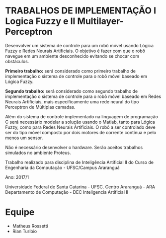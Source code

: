 # TRABALHOS DE IMPLEMENTAÇÃO I Logica Fuzzy e II Multilayer-Perceptron

Desenvolver um sistema de controle para um robô móvel usando Lógica Fuzzy e Redes Neurais Artificiais. O objetivo é fazer com que o robô navegue em um ambiente desconhecido evitando se chocar com obstáculos.

**Primeiro trabalho:** será considerado como primeiro trabalho de implementação o sistema de controle para o robô móvel baseado em Lógica Fuzzy.

**Segundo trabalho:** será considerado como segundo trabalho de implementação o sistema de controle para o robô móvel baseado em Redes Neurais Artificiais, mais especificamente uma rede neural do tipo Perceptron de Múltiplas camadas.

Além do sistema de controle implementado na linguagem de programação C será necessário modelar a solução usando o Matlab, tanto para Lógica Fuzzy, como para Redes Neurais Artificiais. O robô a ser controlado deve ser do tipo móvel composto por dois motores de corrente contínua e pelo menos um sensor.

Não é necessário desenvolver o hardware. Serão aceitos trabalhos simulados no ambiente Proteus.

Trabalho realizado para disciplina de Inteligência Artificial II do Curso de Engenharia da Computação - UFSC/Campus Araranguá

Ano: 2017/1

Universidade Federal de Santa Catarina - UFSC.
Centro Araranguá - ARA
Departamento de Computação - DEC
Inteligencia Artificial II

# Equipe
* Matheus Rossetti
* Rian Turibio
